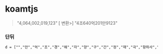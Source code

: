 # koamtjs

> "4,064,002,019,123" [ 변환>]  "4조640억201만9123"


### 단뒤
```html
d = ["","만","억","조","경","해","자","양","구","간","정","재","극","항하사","아승기","나유타","불가사의","무량대수"];
```